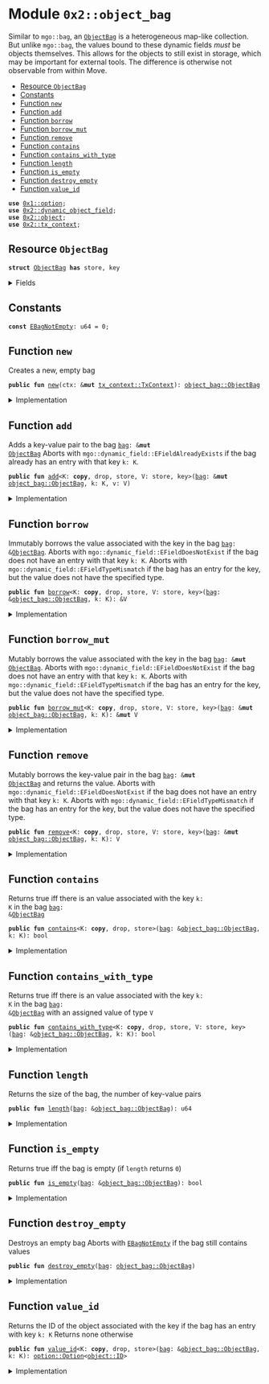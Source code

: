 
<a name="0x2_object_bag"></a>

# Module `0x2::object_bag`

Similar to <code>mgo::bag</code>, an <code><a href="object_bag.md#0x2_object_bag_ObjectBag">ObjectBag</a></code> is a heterogeneous map-like collection. But unlike
<code>mgo::bag</code>, the values bound to these dynamic fields _must_ be objects themselves. This allows
for the objects to still exist in storage, which may be important for external tools.
The difference is otherwise not observable from within Move.


-  [Resource `ObjectBag`](#0x2_object_bag_ObjectBag)
-  [Constants](#@Constants_0)
-  [Function `new`](#0x2_object_bag_new)
-  [Function `add`](#0x2_object_bag_add)
-  [Function `borrow`](#0x2_object_bag_borrow)
-  [Function `borrow_mut`](#0x2_object_bag_borrow_mut)
-  [Function `remove`](#0x2_object_bag_remove)
-  [Function `contains`](#0x2_object_bag_contains)
-  [Function `contains_with_type`](#0x2_object_bag_contains_with_type)
-  [Function `length`](#0x2_object_bag_length)
-  [Function `is_empty`](#0x2_object_bag_is_empty)
-  [Function `destroy_empty`](#0x2_object_bag_destroy_empty)
-  [Function `value_id`](#0x2_object_bag_value_id)


<pre><code><b>use</b> <a href="dependencies/move-stdlib/option.md#0x1_option">0x1::option</a>;
<b>use</b> <a href="dynamic_object_field.md#0x2_dynamic_object_field">0x2::dynamic_object_field</a>;
<b>use</b> <a href="object.md#0x2_object">0x2::object</a>;
<b>use</b> <a href="tx_context.md#0x2_tx_context">0x2::tx_context</a>;
</code></pre>



<a name="0x2_object_bag_ObjectBag"></a>

## Resource `ObjectBag`



<pre><code><b>struct</b> <a href="object_bag.md#0x2_object_bag_ObjectBag">ObjectBag</a> <b>has</b> store, key
</code></pre>



<details>
<summary>Fields</summary>


<dl>
<dt>
<code>id: <a href="object.md#0x2_object_UID">object::UID</a></code>
</dt>
<dd>
 the ID of this bag
</dd>
<dt>
<code>size: u64</code>
</dt>
<dd>
 the number of key-value pairs in the bag
</dd>
</dl>


</details>

<a name="@Constants_0"></a>

## Constants


<a name="0x2_object_bag_EBagNotEmpty"></a>



<pre><code><b>const</b> <a href="object_bag.md#0x2_object_bag_EBagNotEmpty">EBagNotEmpty</a>: u64 = 0;
</code></pre>



<a name="0x2_object_bag_new"></a>

## Function `new`

Creates a new, empty bag


<pre><code><b>public</b> <b>fun</b> <a href="object_bag.md#0x2_object_bag_new">new</a>(ctx: &<b>mut</b> <a href="tx_context.md#0x2_tx_context_TxContext">tx_context::TxContext</a>): <a href="object_bag.md#0x2_object_bag_ObjectBag">object_bag::ObjectBag</a>
</code></pre>



<details>
<summary>Implementation</summary>


<pre><code><b>public</b> <b>fun</b> <a href="object_bag.md#0x2_object_bag_new">new</a>(ctx: &<b>mut</b> TxContext): <a href="object_bag.md#0x2_object_bag_ObjectBag">ObjectBag</a> {
    <a href="object_bag.md#0x2_object_bag_ObjectBag">ObjectBag</a> {
        id: <a href="object.md#0x2_object_new">object::new</a>(ctx),
        size: 0,
    }
}
</code></pre>



</details>

<a name="0x2_object_bag_add"></a>

## Function `add`

Adds a key-value pair to the bag <code><a href="bag.md#0x2_bag">bag</a>: &<b>mut</b> <a href="object_bag.md#0x2_object_bag_ObjectBag">ObjectBag</a></code>
Aborts with <code>mgo::dynamic_field::EFieldAlreadyExists</code> if the bag already has an entry with
that key <code>k: K</code>.


<pre><code><b>public</b> <b>fun</b> <a href="object_bag.md#0x2_object_bag_add">add</a>&lt;K: <b>copy</b>, drop, store, V: store, key&gt;(<a href="bag.md#0x2_bag">bag</a>: &<b>mut</b> <a href="object_bag.md#0x2_object_bag_ObjectBag">object_bag::ObjectBag</a>, k: K, v: V)
</code></pre>



<details>
<summary>Implementation</summary>


<pre><code><b>public</b> <b>fun</b> <a href="object_bag.md#0x2_object_bag_add">add</a>&lt;K: <b>copy</b> + drop + store, V: key + store&gt;(<a href="bag.md#0x2_bag">bag</a>: &<b>mut</b> <a href="object_bag.md#0x2_object_bag_ObjectBag">ObjectBag</a>, k: K, v: V) {
    ofield::add(&<b>mut</b> <a href="bag.md#0x2_bag">bag</a>.id, k, v);
    <a href="bag.md#0x2_bag">bag</a>.size = <a href="bag.md#0x2_bag">bag</a>.size + 1;
}
</code></pre>



</details>

<a name="0x2_object_bag_borrow"></a>

## Function `borrow`

Immutably borrows the value associated with the key in the bag <code><a href="bag.md#0x2_bag">bag</a>: &<a href="object_bag.md#0x2_object_bag_ObjectBag">ObjectBag</a></code>.
Aborts with <code>mgo::dynamic_field::EFieldDoesNotExist</code> if the bag does not have an entry with
that key <code>k: K</code>.
Aborts with <code>mgo::dynamic_field::EFieldTypeMismatch</code> if the bag has an entry for the key, but
the value does not have the specified type.


<pre><code><b>public</b> <b>fun</b> <a href="borrow.md#0x2_borrow">borrow</a>&lt;K: <b>copy</b>, drop, store, V: store, key&gt;(<a href="bag.md#0x2_bag">bag</a>: &<a href="object_bag.md#0x2_object_bag_ObjectBag">object_bag::ObjectBag</a>, k: K): &V
</code></pre>



<details>
<summary>Implementation</summary>


<pre><code><b>public</b> <b>fun</b> <a href="borrow.md#0x2_borrow">borrow</a>&lt;K: <b>copy</b> + drop + store, V: key + store&gt;(<a href="bag.md#0x2_bag">bag</a>: &<a href="object_bag.md#0x2_object_bag_ObjectBag">ObjectBag</a>, k: K): &V {
    ofield::borrow(&<a href="bag.md#0x2_bag">bag</a>.id, k)
}
</code></pre>



</details>

<a name="0x2_object_bag_borrow_mut"></a>

## Function `borrow_mut`

Mutably borrows the value associated with the key in the bag <code><a href="bag.md#0x2_bag">bag</a>: &<b>mut</b> <a href="object_bag.md#0x2_object_bag_ObjectBag">ObjectBag</a></code>.
Aborts with <code>mgo::dynamic_field::EFieldDoesNotExist</code> if the bag does not have an entry with
that key <code>k: K</code>.
Aborts with <code>mgo::dynamic_field::EFieldTypeMismatch</code> if the bag has an entry for the key, but
the value does not have the specified type.


<pre><code><b>public</b> <b>fun</b> <a href="object_bag.md#0x2_object_bag_borrow_mut">borrow_mut</a>&lt;K: <b>copy</b>, drop, store, V: store, key&gt;(<a href="bag.md#0x2_bag">bag</a>: &<b>mut</b> <a href="object_bag.md#0x2_object_bag_ObjectBag">object_bag::ObjectBag</a>, k: K): &<b>mut</b> V
</code></pre>



<details>
<summary>Implementation</summary>


<pre><code><b>public</b> <b>fun</b> <a href="object_bag.md#0x2_object_bag_borrow_mut">borrow_mut</a>&lt;K: <b>copy</b> + drop + store, V: key + store&gt;(<a href="bag.md#0x2_bag">bag</a>: &<b>mut</b> <a href="object_bag.md#0x2_object_bag_ObjectBag">ObjectBag</a>, k: K): &<b>mut</b> V {
    ofield::borrow_mut(&<b>mut</b> <a href="bag.md#0x2_bag">bag</a>.id, k)
}
</code></pre>



</details>

<a name="0x2_object_bag_remove"></a>

## Function `remove`

Mutably borrows the key-value pair in the bag <code><a href="bag.md#0x2_bag">bag</a>: &<b>mut</b> <a href="object_bag.md#0x2_object_bag_ObjectBag">ObjectBag</a></code> and returns the value.
Aborts with <code>mgo::dynamic_field::EFieldDoesNotExist</code> if the bag does not have an entry with
that key <code>k: K</code>.
Aborts with <code>mgo::dynamic_field::EFieldTypeMismatch</code> if the bag has an entry for the key, but
the value does not have the specified type.


<pre><code><b>public</b> <b>fun</b> <a href="object_bag.md#0x2_object_bag_remove">remove</a>&lt;K: <b>copy</b>, drop, store, V: store, key&gt;(<a href="bag.md#0x2_bag">bag</a>: &<b>mut</b> <a href="object_bag.md#0x2_object_bag_ObjectBag">object_bag::ObjectBag</a>, k: K): V
</code></pre>



<details>
<summary>Implementation</summary>


<pre><code><b>public</b> <b>fun</b> <a href="object_bag.md#0x2_object_bag_remove">remove</a>&lt;K: <b>copy</b> + drop + store, V: key + store&gt;(<a href="bag.md#0x2_bag">bag</a>: &<b>mut</b> <a href="object_bag.md#0x2_object_bag_ObjectBag">ObjectBag</a>, k: K): V {
    <b>let</b> v = ofield::remove(&<b>mut</b> <a href="bag.md#0x2_bag">bag</a>.id, k);
    <a href="bag.md#0x2_bag">bag</a>.size = <a href="bag.md#0x2_bag">bag</a>.size - 1;
    v
}
</code></pre>



</details>

<a name="0x2_object_bag_contains"></a>

## Function `contains`

Returns true iff there is an value associated with the key <code>k: K</code> in the bag <code><a href="bag.md#0x2_bag">bag</a>: &<a href="object_bag.md#0x2_object_bag_ObjectBag">ObjectBag</a></code>


<pre><code><b>public</b> <b>fun</b> <a href="object_bag.md#0x2_object_bag_contains">contains</a>&lt;K: <b>copy</b>, drop, store&gt;(<a href="bag.md#0x2_bag">bag</a>: &<a href="object_bag.md#0x2_object_bag_ObjectBag">object_bag::ObjectBag</a>, k: K): bool
</code></pre>



<details>
<summary>Implementation</summary>


<pre><code><b>public</b> <b>fun</b> <a href="object_bag.md#0x2_object_bag_contains">contains</a>&lt;K: <b>copy</b> + drop + store&gt;(<a href="bag.md#0x2_bag">bag</a>: &<a href="object_bag.md#0x2_object_bag_ObjectBag">ObjectBag</a>, k: K): bool {
    ofield::exists_&lt;K&gt;(&<a href="bag.md#0x2_bag">bag</a>.id, k)
}
</code></pre>



</details>

<a name="0x2_object_bag_contains_with_type"></a>

## Function `contains_with_type`

Returns true iff there is an value associated with the key <code>k: K</code> in the bag <code><a href="bag.md#0x2_bag">bag</a>: &<a href="object_bag.md#0x2_object_bag_ObjectBag">ObjectBag</a></code>
with an assigned value of type <code>V</code>


<pre><code><b>public</b> <b>fun</b> <a href="object_bag.md#0x2_object_bag_contains_with_type">contains_with_type</a>&lt;K: <b>copy</b>, drop, store, V: store, key&gt;(<a href="bag.md#0x2_bag">bag</a>: &<a href="object_bag.md#0x2_object_bag_ObjectBag">object_bag::ObjectBag</a>, k: K): bool
</code></pre>



<details>
<summary>Implementation</summary>


<pre><code><b>public</b> <b>fun</b> <a href="object_bag.md#0x2_object_bag_contains_with_type">contains_with_type</a>&lt;K: <b>copy</b> + drop + store, V: key + store&gt;(<a href="bag.md#0x2_bag">bag</a>: &<a href="object_bag.md#0x2_object_bag_ObjectBag">ObjectBag</a>, k: K): bool {
    ofield::exists_with_type&lt;K, V&gt;(&<a href="bag.md#0x2_bag">bag</a>.id, k)
}
</code></pre>



</details>

<a name="0x2_object_bag_length"></a>

## Function `length`

Returns the size of the bag, the number of key-value pairs


<pre><code><b>public</b> <b>fun</b> <a href="object_bag.md#0x2_object_bag_length">length</a>(<a href="bag.md#0x2_bag">bag</a>: &<a href="object_bag.md#0x2_object_bag_ObjectBag">object_bag::ObjectBag</a>): u64
</code></pre>



<details>
<summary>Implementation</summary>


<pre><code><b>public</b> <b>fun</b> <a href="object_bag.md#0x2_object_bag_length">length</a>(<a href="bag.md#0x2_bag">bag</a>: &<a href="object_bag.md#0x2_object_bag_ObjectBag">ObjectBag</a>): u64 {
    <a href="bag.md#0x2_bag">bag</a>.size
}
</code></pre>



</details>

<a name="0x2_object_bag_is_empty"></a>

## Function `is_empty`

Returns true iff the bag is empty (if <code>length</code> returns <code>0</code>)


<pre><code><b>public</b> <b>fun</b> <a href="object_bag.md#0x2_object_bag_is_empty">is_empty</a>(<a href="bag.md#0x2_bag">bag</a>: &<a href="object_bag.md#0x2_object_bag_ObjectBag">object_bag::ObjectBag</a>): bool
</code></pre>



<details>
<summary>Implementation</summary>


<pre><code><b>public</b> <b>fun</b> <a href="object_bag.md#0x2_object_bag_is_empty">is_empty</a>(<a href="bag.md#0x2_bag">bag</a>: &<a href="object_bag.md#0x2_object_bag_ObjectBag">ObjectBag</a>): bool {
    <a href="bag.md#0x2_bag">bag</a>.size == 0
}
</code></pre>



</details>

<a name="0x2_object_bag_destroy_empty"></a>

## Function `destroy_empty`

Destroys an empty bag
Aborts with <code><a href="object_bag.md#0x2_object_bag_EBagNotEmpty">EBagNotEmpty</a></code> if the bag still contains values


<pre><code><b>public</b> <b>fun</b> <a href="object_bag.md#0x2_object_bag_destroy_empty">destroy_empty</a>(<a href="bag.md#0x2_bag">bag</a>: <a href="object_bag.md#0x2_object_bag_ObjectBag">object_bag::ObjectBag</a>)
</code></pre>



<details>
<summary>Implementation</summary>


<pre><code><b>public</b> <b>fun</b> <a href="object_bag.md#0x2_object_bag_destroy_empty">destroy_empty</a>(<a href="bag.md#0x2_bag">bag</a>: <a href="object_bag.md#0x2_object_bag_ObjectBag">ObjectBag</a>) {
    <b>let</b> <a href="object_bag.md#0x2_object_bag_ObjectBag">ObjectBag</a> { id, size } = <a href="bag.md#0x2_bag">bag</a>;
    <b>assert</b>!(size == 0, <a href="object_bag.md#0x2_object_bag_EBagNotEmpty">EBagNotEmpty</a>);
    <a href="object.md#0x2_object_delete">object::delete</a>(id)
}
</code></pre>



</details>

<a name="0x2_object_bag_value_id"></a>

## Function `value_id`

Returns the ID of the object associated with the key if the bag has an entry with key <code>k: K</code>
Returns none otherwise


<pre><code><b>public</b> <b>fun</b> <a href="object_bag.md#0x2_object_bag_value_id">value_id</a>&lt;K: <b>copy</b>, drop, store&gt;(<a href="bag.md#0x2_bag">bag</a>: &<a href="object_bag.md#0x2_object_bag_ObjectBag">object_bag::ObjectBag</a>, k: K): <a href="dependencies/move-stdlib/option.md#0x1_option_Option">option::Option</a>&lt;<a href="object.md#0x2_object_ID">object::ID</a>&gt;
</code></pre>



<details>
<summary>Implementation</summary>


<pre><code><b>public</b> <b>fun</b> <a href="object_bag.md#0x2_object_bag_value_id">value_id</a>&lt;K: <b>copy</b> + drop + store&gt;(<a href="bag.md#0x2_bag">bag</a>: &<a href="object_bag.md#0x2_object_bag_ObjectBag">ObjectBag</a>, k: K): Option&lt;ID&gt; {
    ofield::id(&<a href="bag.md#0x2_bag">bag</a>.id, k)
}
</code></pre>



</details>
